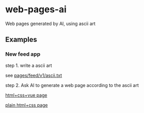 # web-pages-ai
Web pages generated by AI, using ascii art

## Examples
### New feed app
step 1. write a ascii art

see [pages/feed/v1/ascii.txt](pages/feed/v1/ascii.txt)

step 2. Ask AI to generate a web page according to the ascii art

[html+css+vue page](https://seeflood.github.io/feed/v2/)

[plain html+css page](https://seeflood.github.io/feed/v1/)




